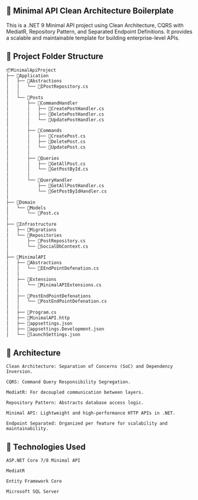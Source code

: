 
## 🚀 Minimal API Clean Architecture Boilerplate

This is a .NET 9 Minimal API project using Clean Architecture, CQRS with MediatR, Repository Pattern, and Separated Endpoint Definitions. It provides a scalable and maintainable template for building enterprise-level APIs.

## 📁 Project Folder Structure

```bash
📦MinimalApiProject
├── 📂Application
│   ├── 📂Abstractions
│   │   └── 📄IPostRepository.cs
│   │
│   └── 📂Posts
│       ├── 📂CommandHandler
│       │   ├── 📄CreatePostHandler.cs
│       │   ├── 📄DeletePostHandler.cs
│       │   └── 📄UpdatePostHandler.cs
│       │
│       ├── 📂Commands
│       │   ├── 📄CreatePost.cs
│       │   ├── 📄DeletePost.cs
│       │   └── 📄UpdatePost.cs
│       │
│       ├── 📂Queries
│       │   ├── 📄GetAllPost.cs
│       │   └── 📄GetPostById.cs
│       │
│       └── 📂QueryHandler
│           ├── 📄GetAllPostHandler.cs
│           └── 📄GetPostByIdHandler.cs
│
├── 📂Domain
│   └── 📂Models
│       └── 📄Post.cs
│
├── 📂Infrastructure
│   ├── 📂Migrations
│   └── 📂Repositories
│       ├── 📄PostRepository.cs
│       └── 📄SocialDbContext.cs
│
├── 📂MinimalAPI
│   ├── 📂Abstractions
│   │   └── 📄IEndPointDefenation.cs
│   │
│   ├── 📂Extensions
│   │   └── 📄MinimalAPIExtensions.cs
│   │
│   ├── 📂PostEndPointDefenations
│   │   └── 📄PostEndPointDefenation.cs
│   │
│   ├── 📄Program.cs
│   ├── 📄MinimalAPI.http
│   ├── 📄appsettings.json
│   ├── 📄appsettings.Development.json
│   └── 📄launchSettings.json


```

## 🧠 Architecture

    Clean Architecture: Separation of Concerns (SoC) and Dependency Inversion.

    CQRS: Command Query Responsibility Segregation.

    MediatR: For decoupled communication between layers.

    Repository Pattern: Abstracts database access logic.

    Minimal API: Lightweight and high-performance HTTP APIs in .NET.

    Endpoint Separated: Organized per feature for scalability and maintainability.


 ## 🧰 Technologies Used

    ASP.NET Core 7/8 Minimal API

    MediatR

    Entity Framework Core

    Microsoft SQL Server


